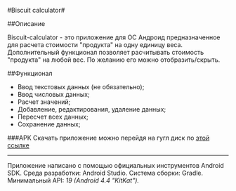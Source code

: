 #Biscuit calculator#

##Описание

 Biscuit-calculator - это приложение для ОС Андроид предназначенное для расчета стоимости \"продукта\" на одну единицу веса.
 Дополнительный функционал позволяет расчитывать стоимость \"продукта\" на любой вес. По желанию его можно отобразить/скрыть.

##Функционал

 * Ввод текстовых данных \(не обязательно\);
 * Ввод числовых данных;
 * Расчет значений;
 * Добавление, редактирования, удаление данных;
 * Пересчет всех данных;
 * Сохранение данных;
 
###APK
 Скачать приложение можно перейдя на гугл диск по [этой ссылке](https://drive.google.com/drive/folders/1b99MjVDeH8Cb9K54FZfbkMxTMsw3nuUb)
 
***
 
Приложение написано с помощью официальных инструментов Android SDK.
Среда разработки: Android Studio.
Система сборки: Gradle.
Минимальный API: *19 \(Android 4.4 \"KitKat\"\).*